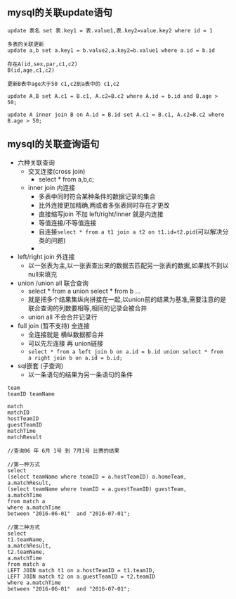 ## mysql的关联update语句
```
update 表名 set 表.key1 = 表.value1,表.key2=value.key2 where id = 1

多表的关联更新
update a,b set a.key1 = b.value2,a.key2=b.value1 where a.id = b.id
```
```
存在A(id,sex,par,c1,c2)
B(id,age,c1,c2)

更新B表中age大于50 c1,c2到a表中的 c1,c2
 
update A,B set A.c1 = B.c1, A.c2=B.c2 where A.id = b.id and B.age > 50;

update A inner join B on A.id = B.id set A.c1 = B.c1, A.c2=B.c2 where B.age > 50;
```
## mysql的关联查询语句
- 六种关联查询
    - 交叉连接(cross join)
        - select * from a,b,c; 
    - inner join 内连接
        -  多表中同时符合某种条件的数据记录的集合
        -  比外连接更加精确,两或者多张表同时存在才更改
        - 直接缩写join  不加 left/right/inner 就是内连接
        - 等值连接/不等值连接
        - 自连接`select * from a t1 join a t2 on t1.id=t2.pid`(可以解决分类的问题)
        - 
- left/right join 外连接
    - 以一张表为主,以一张表查出来的数据去匹配另一张表的数据,如果找不到以null来填充
- union /union all 联合查询
    -   select * from a union select * from b ...
    -   就是把多个结果集纵向拼接在一起,以union前的结果为基准,需要注意的是联合查询的列数要相等,相同的记录会被合并
    -   union all  不会合并记录行
- full join (暂不支持) 全连接
    - 全连接就是 横纵数据都合并
    - 可以先左连接  再 union链接 
    - `select * from a left join b on a.id = b.id union select * from a right join b on a.id = b.id;`
-  sql嵌套 (子查询)
    - 以一条语句的结果为另一条语句的条件  
```
team
teamID teamName

match
matchID
hostTeamID
guestTeamID
matchTime 
matchResult

//查询06 年 6月 1号 到 7月1号 比赛的结果
```
```
//第一种方式
select 
(select teamName where teamID = a.hostTeamID) a.homeTeam,
a.matchResult,
(select teamName where teamID = a.guestTeamID) guestTeam,
a.matchTime
from match a
where a.matchTime 
between "2016-06-01"  and "2016-07-01";

//第二种方式
select 
t1.teamName,
a.matchResult,
t2.teamName,
a.matchTime
from match a 
LEFT JOIN match t1 on a.hostTeamID = t1.teamID,
LEFT JOIN match t2 on a.guestTeamID = t2.teamID
where a.matchTime 
between "2016-06-01"  and "2016-07-01";
```